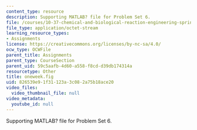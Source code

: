 ```yaml
---
content_type: resource
description: Supporting MATLAB? file for Problem Set 6.
file: /courses/10-37-chemical-and-biological-reaction-engineering-spring-2007/826539e91f31123a3c082a75b18ace20_oneweek.fig
file_type: application/octet-stream
learning_resource_types:
- Assignments
license: https://creativecommons.org/licenses/by-nc-sa/4.0/
ocw_type: OCWFile
parent_title: Assignments
parent_type: CourseSection
parent_uid: 59c5aafb-4d60-a558-f8cd-d39db174314a
resourcetype: Other
title: oneweek.fig
uid: 826539e9-1f31-123a-3c08-2a75b18ace20
video_files:
  video_thumbnail_file: null
video_metadata:
  youtube_id: null
---
```

Supporting MATLAB? file for Problem Set 6.